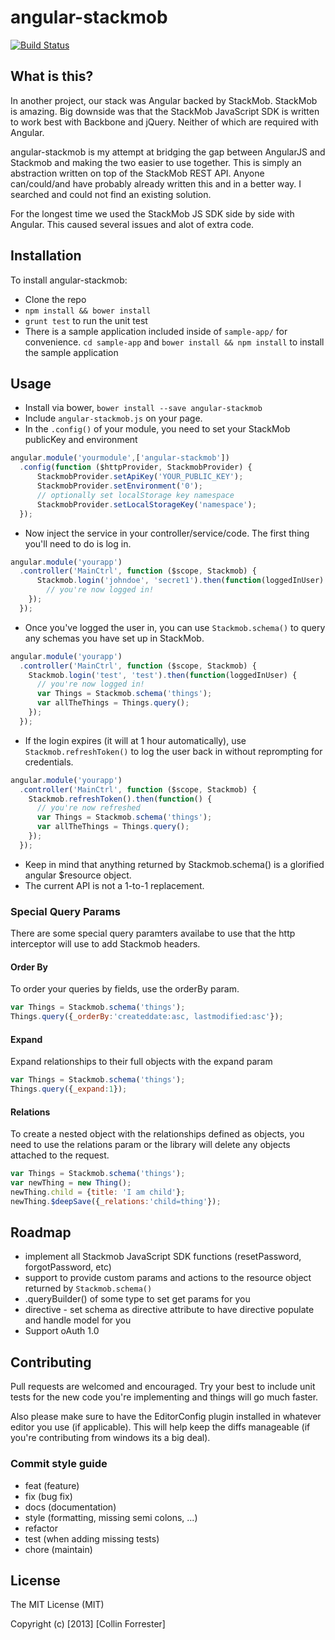 # angular-stackmob
[![Build Status](https://travis-ci.org/collinforrester/angular-stackmob.png?branch=master)](https://travis-ci.org/collinforrester/angular-stackmob)
## What is this?
In another project, our stack was Angular backed by StackMob.  StackMob is amazing.  Big downside was that the StackMob JavaScript SDK is written to work best with Backbone and jQuery.  Neither of which are required with Angular.

angular-stackmob is my attempt at bridging the gap between AngularJS and Stackmob and making the two easier to use together.  This is simply an abstraction written on top of the StackMob REST API.  Anyone can/could/and have probably already written this and in a better way.  I searched and could not find an existing solution.

For the longest time we used the StackMob JS SDK side by side with Angular.  This caused several issues and alot of extra code.

## Installation
To install angular-stackmob:
* Clone the repo
* `npm install && bower install`
* `grunt test` to run the unit test
* There is a sample application included inside of `sample-app/` for convenience. `cd sample-app` and `bower install && npm install` to install the sample application

## Usage
* Install via bower, `bower install --save angular-stackmob`
* Include `angular-stackmob.js` on your page.
* In the `.config()` of your module, you need to set your StackMob publicKey and environment

```javascript
angular.module('yourmodule',['angular-stackmob'])
  .config(function ($httpProvider, StackmobProvider) {
      StackmobProvider.setApiKey('YOUR_PUBLIC_KEY');
      StackmobProvider.setEnvironment('0');
      // optionally set localStorage key namespace
      StackmobProvider.setLocalStorageKey('namespace');
  });
```
* Now inject the service in your controller/service/code. The first thing you'll need to do is log in.

```javascript
angular.module('yourapp')
  .controller('MainCtrl', function ($scope, Stackmob) {
      Stackmob.login('johndoe', 'secret1').then(function(loggedInUser) {
  		// you're now logged in!
  	});
  });

```
* Once you've logged the user in, you can use `Stackmob.schema()` to query any schemas you have set up in StackMob.

```javascript
angular.module('yourapp')
  .controller('MainCtrl', function ($scope, Stackmob) {
    Stackmob.login('test', 'test').then(function(loggedInUser) {
      // you're now logged in!
      var Things = Stackmob.schema('things');
   	  var allTheThings = Things.query();
  	});
  });
```
* If the login expires (it will at 1 hour automatically), use `Stackmob.refreshToken()` to log the user back in without reprompting for credentials.

```javascript
angular.module('yourapp')
  .controller('MainCtrl', function ($scope, Stackmob) {
    Stackmob.refreshToken().then(function() {
      // you're now refreshed
      var Things = Stackmob.schema('things');
   	  var allTheThings = Things.query();
  	});
  });
```

* Keep in mind that anything returned by Stackmob.schema() is a glorified angular $resource object.
* The current API is not a 1-to-1 replacement.

### Special Query Params
There are some special query paramters availabe to use that the http interceptor will use to add Stackmob headers.

#### Order By
To order your queries by fields, use the orderBy param.

```javascript
var Things = Stackmob.schema('things');
Things.query({_orderBy:'createddate:asc, lastmodified:asc'});
```

#### Expand
Expand relationships to their full objects with the expand param

```javascript
var Things = Stackmob.schema('things');
Things.query({_expand:1});
```

#### Relations
To create a nested object with the relationships defined as objects, you need to use the relations param or the library will delete any objects attached to the request.

```javascript
var Things = Stackmob.schema('things');
var newThing = new Thing();
newThing.child = {title: 'I am child'};
newThing.$deepSave({_relations:'child=thing'});
```

## Roadmap
* implement all Stackmob JavaScript SDK functions (resetPassword, forgotPassword, etc)
* support to provide custom params and actions to the resource object returned by `Stackmob.schema()`
* .queryBuilder() of some type to set get params for you
* directive - set schema as directive attribute to have directive populate and handle model for you
* Support oAuth 1.0

## Contributing
Pull requests are welcomed and encouraged.  Try your best to include unit tests for the new code you're implementing and things will go much faster.

Also please make sure to have the EditorConfig plugin installed in whatever editor you use (if applicable).  This will help keep the diffs manageable (if you're contributing from windows its a big deal).

### Commit style guide
* feat (feature)
* fix (bug fix)
* docs (documentation)
* style (formatting, missing semi colons, ...)
* refactor
* test (when adding missing tests)
* chore (maintain)

## License
The MIT License (MIT)

Copyright (c) [2013] [Collin Forrester]
